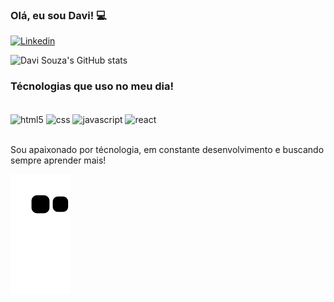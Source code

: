 ### Olá, eu sou Davi! 💻

[![Linkedin](https://img.shields.io/badge/LinkedIn-0077B5?style=for-the-badge&logo=linkedin&logoColor=white)](https://www.linkedin.com/in/davi-souza-634452216)

![Davi Souza's GitHub stats](https://github-readme-stats.vercel.app/api?username=Lets-DavIt&show_icons=true&theme=dracula)

### Técnologias que uso no meu dia!

<div style="display: inline-block"><br/>
    <img align="center" src="https://img.shields.io/badge/HTML5-E34F26?style=for-the-badge&logo=html5&logoColor=white" alt="html5" />
    <img align="center" src="https://img.shields.io/badge/CSS3-1572B6?style=for-the-badge&logo=css3&logoColor=white" alt="css" />
    <img align="center" src="https://img.shields.io/badge/JavaScript-F7DF1E?style=for-the-badge&logo=javascript&logoColor=black" alt="javascript" />
    <img align="center" src="https://img.shields.io/badge/React-20232A?style=for-the-badge&logo=react&logoColor=61DAFB" alt="react" />
</div>
<br/><br/>

Sou apaixonado por técnologia, em constante desenvolvimento e buscando sempre aprender mais!

![Snake animation](https://github.com/Lets-DavIt/Lets-DavIt/blob/output/github-contribution-grid-snake.svg)
